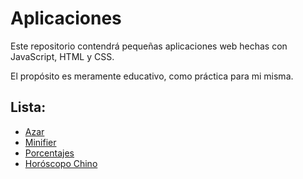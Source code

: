# Aplicaciones

Este repositorio contendrá pequeñas aplicaciones web hechas con JavaScript, HTML y CSS.

El propósito es meramente educativo, como práctica para mi misma.

## Lista:
- [Azar](Azar/)
- [Minifier](Minifier/)
- [Porcentajes](Porcentajes/)
- [Horóscopo Chino](HoroscopoChino/)
